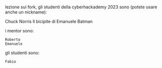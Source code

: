 lezione sui fork, gli studenti della cyberhackademy 2023 sono (potete usare anche un nickname):

Chuck Norris Il bicipite di Emanuele Batman

i mentor sono:

    Roberto
    Emanuele

gli studenti sono:

    Fabio
    
